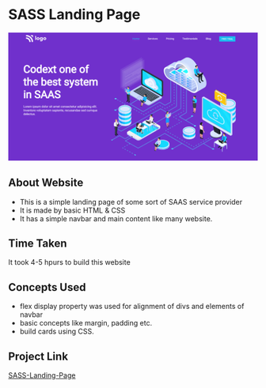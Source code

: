 # SASS Landing Page

![Screenshot](Screenshot.png)

## About Website

 - This is a simple landing page of some sort of SAAS service provider
 - It is made by basic HTML & CSS
 - It has a simple navbar and main content like many website.

## Time Taken

It took 4-5 hpurs to build this website

## Concepts Used

 - flex display property was used for alignment of divs and elements of navbar
 - basic concepts like margin, padding etc.
 - build cards using CSS.

## Project Link

[SASS-Landing-Page](https://sass-landing-page-13th.netlify.app)

